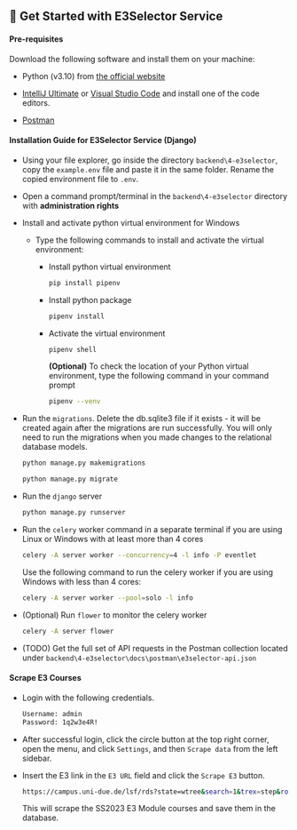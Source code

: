 ## 🚀 Get Started with E3Selector Service

#### Pre-requisites

Download the following software and install them on your machine:

- Python (v3.10) from [the official website](https://www.python.org/downloads/release/python-31010/)

- [IntelliJ Ultimate](https://www.jetbrains.com/de-de/idea/download/#section=windows) or [Visual Studio Code](https://code.visualstudio.com/download) and install one of the code editors.

- [Postman](https://www.postman.com/downloads/)

#### Installation Guide for E3Selector Service (Django)

- Using your file explorer, go inside the directory `backend\4-e3selector`, copy the `example.env` file and paste it in the same folder. Rename the copied environment file to `.env`.

- Open a command prompt/terminal in the `backend\4-e3selector` directory with **administration rights**

- Install and activate python virtual environment for Windows

  - Type the following commands to install and activate the virtual environment:

    - Install python virtual environment

      ```bash
      pip install pipenv
      ```

    - Install python package

      ```bash
      pipenv install
      ```

    - Activate the virtual environment

      ```bash
      pipenv shell
      ```

      **(Optional)** To check the location of your Python virtual environment, type the following command in your command prompt

      ```bash
      pipenv --venv
      ```

- Run the `migrations`. Delete the db.sqlite3 file if it exists - it will be created again after the migrations are run successfully. You will only need to run the migrations when you made changes to the relational database models.

  ```bash
  python manage.py makemigrations
  ```

  ```bash
  python manage.py migrate
  ```

- Run the `django` server

  ```bash
  python manage.py runserver
  ```

- Run the `celery` worker command in a separate terminal if you are using Linux or Windows with at least more than 4 cores

  ```bash
  celery -A server worker --concurrency=4 -l info -P eventlet
  ```

  Use the following command to run the celery worker if you are using Windows with less than 4 cores:

  ```bash
  celery -A server worker --pool=solo -l info
  ```

- (Optional) Run `flower` to monitor the celery worker

  ```bash
  celery -A server flower
  ```

- (TODO) Get the full set of API requests in the Postman collection located under `backend\4-e3selector\docs\postman\e3selector-api.json`

#### Scrape E3 Courses

- Login with the following credentials.

  ```bash
  Username: admin
  Password: 1q2w3e4R!
  ```

- After successful login, click the circle button at the top right corner, open the menu, and click `Settings`, and then `Scrape data` from the left sidebar.

- Insert the E3 link in the `E3 URL` field and click the `Scrape E3` button.
  ```bash
  https://campus.uni-due.de/lsf/rds?state=wtree&search=1&trex=step&root120231=339240%7C340216%7C337161&P.vx=kurz
  ```
  This will scrape the SS2023 E3 Module courses and save them in the database.
